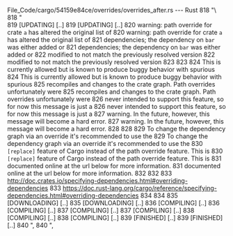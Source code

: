 File_Code/cargo/54159e84ce/overrides/overrides_after.rs --- Rust
818             "\                                                                                                                                           818             "\
819 [UPDATING] [..]                                                                                                                                          819 [UPDATING] [..]
820 warning: path override for crate `a` has altered the original list of                                                                                    820 warning: path override for crate `a` has altered the original list of
821 dependencies; the dependency on `bar` was either added or                                                                                                821 dependencies; the dependency on `bar` was either added or
822 modified to not match the previously resolved version                                                                                                    822 modified to not match the previously resolved version
823                                                                                                                                                          823 
824 This is currently allowed but is known to produce buggy behavior with spurious                                                                           824 This is currently allowed but is known to produce buggy behavior with spurious
825 recompiles and changes to the crate graph. Path overrides unfortunately were                                                                             825 recompiles and changes to the crate graph. Path overrides unfortunately were
826 never intended to support this feature, so for now this message is just a                                                                                826 never intended to support this feature, so for now this message is just a
827 warning. In the future, however, this message will become a hard error.                                                                                  827 warning. In the future, however, this message will become a hard error.
828                                                                                                                                                          828 
829 To change the dependency graph via an override it's recommended to use the                                                                               829 To change the dependency graph via an override it's recommended to use the
830 `[replace]` feature of Cargo instead of the path override feature. This is                                                                               830 `[replace]` feature of Cargo instead of the path override feature. This is
831 documented online at the url below for more information.                                                                                                 831 documented online at the url below for more information.
832                                                                                                                                                          832 
833 http://doc.crates.io/specifying-dependencies.html#overriding-dependencies                                                                                833 https://doc.rust-lang.org/cargo/reference/specifying-dependencies.html#overriding-dependencies
834                                                                                                                                                          834 
835 [DOWNLOADING] [..]                                                                                                                                       835 [DOWNLOADING] [..]
836 [COMPILING] [..]                                                                                                                                         836 [COMPILING] [..]
837 [COMPILING] [..]                                                                                                                                         837 [COMPILING] [..]
838 [COMPILING] [..]                                                                                                                                         838 [COMPILING] [..]
839 [FINISHED] [..]                                                                                                                                          839 [FINISHED] [..]
840 ",                                                                                                                                                       840 ",

